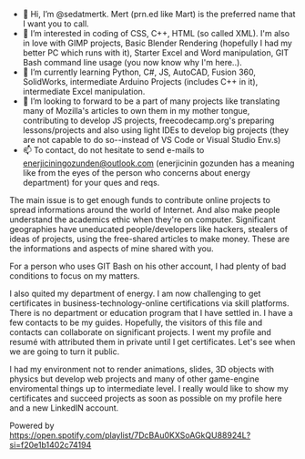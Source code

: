 <!---
sedatmertk/sedatmertk is a ✨ special ✨ repository because its `README.md` (this file) appears on your GitHub profile.
You can click the Preview link to take a look at your changes.
--->
- 👋 Hi, I’m @sedatmertk. Mert (prn.ed like Mart) is the preferred name that I want you to call. 
- 👀 I’m interested in coding of CSS, C++, HTML (so called XML). I'm also in love with GIMP projects, 
Basic Blender Rendering (hopefully I had my better PC which runs with it), Starter Excel and Word manipulation, 
GIT Bash command line usage (you now know why I'm here..).
- 🌱 I’m currently learning Python, C#, JS, AutoCAD, Fusion 360, SolidWorks, intermediate Arduino Projects (includes C++ in it), intermediate Excel manipulation.
- 💞️ I’m looking to forward to be a part of many projects like translating many of Mozilla's articles to own them in my mother tongue, 
contributing to develop JS projects, freecodecamp.org's preparing lessons/projects and also using light IDEs to develop big projects 
(they are not capable to do so--instead of VS Code or Visual Studio Env.s)
- 📫 To contact, do not hesitate to send e-mails to enerjiciningozunden@outlook.com 
(enerjicinin gozunden has a meaning like from the eyes of the person who concerns about energy department) for your ques and reqs. 

The main issue is to get enough funds to contribute online projects to spread informations around the world of Internet. 
And also make people understand the academics ethic when they're on computer. Significant geographies have uneducated people/developers like hackers, 
stealers of ideas of projects, using the free-shared articles to make money. These are the informations and aspects of mine shared with you.

For a person who uses GIT Bash on his other account, I had plenty of bad conditions to focus on my matters. 

I also quited my department of energy. I am now challenging to get certificates in business-technology-online certifications via skill platforms. 
There is no department or education program that I have settled in. I have a few contacts to be my guides. 
Hopefully, the visitors of this file and contacts can collaborate on significant projects. 
I went my profile and resumé with attributed them in private until I get certificates. Let's see when we are going to turn it public.

I had my environment not to render animations, slides, 3D objects with physics but develop web projects
and many of other game-engine enviromental things up to intermediate level. 
I really would like to show my certificates and succeed projects as soon as possible on my profile here and a new LinkedIN account.

Powered by https://open.spotify.com/playlist/7DcBAu0KXSoAGkQU88924L?si=f20e1b1402c74194
